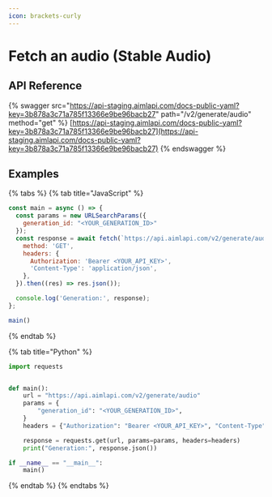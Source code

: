 ```yaml
---
icon: brackets-curly
---
```


# Fetch an audio (Stable Audio)

## API Reference

{% swagger src="https://api-staging.aimlapi.com/docs-public-yaml?key=3b878a3c71a785f13366e9be96bacb27" path="/v2/generate/audio" method="get" %}
[https://api-staging.aimlapi.com/docs-public-yaml?key=3b878a3c71a785f13366e9be96bacb27](https://api-staging.aimlapi.com/docs-public-yaml?key=3b878a3c71a785f13366e9be96bacb27)
{% endswagger %}

## Examples

{% tabs %}
{% tab title="JavaScript" %}
```javascript
const main = async () => {
  const params = new URLSearchParams({
    generation_id: "<YOUR_GENERATION_ID>"
  });
  const response = await fetch(`https://api.aimlapi.com/v2/generate/audio?${params.toString()}`, {
    method: 'GET',
    headers: {
      Authorization: 'Bearer <YOUR_API_KEY>',
      'Content-Type': 'application/json',
    },
  }).then((res) => res.json());

  console.log('Generation:', response);
};

main()

```
{% endtab %}

{% tab title="Python" %}
```python
import requests


def main():
    url = "https://api.aimlapi.com/v2/generate/audio"
    params = {
        "generation_id": "<YOUR_GENERATION_ID>",
    }
    headers = {"Authorization": "Bearer <YOUR_API_KEY>", "Content-Type": "application/json"}

    response = requests.get(url, params=params, headers=headers)
    print("Generation:", response.json())

if __name__ == "__main__":
    main()

```
{% endtab %}
{% endtabs %}
